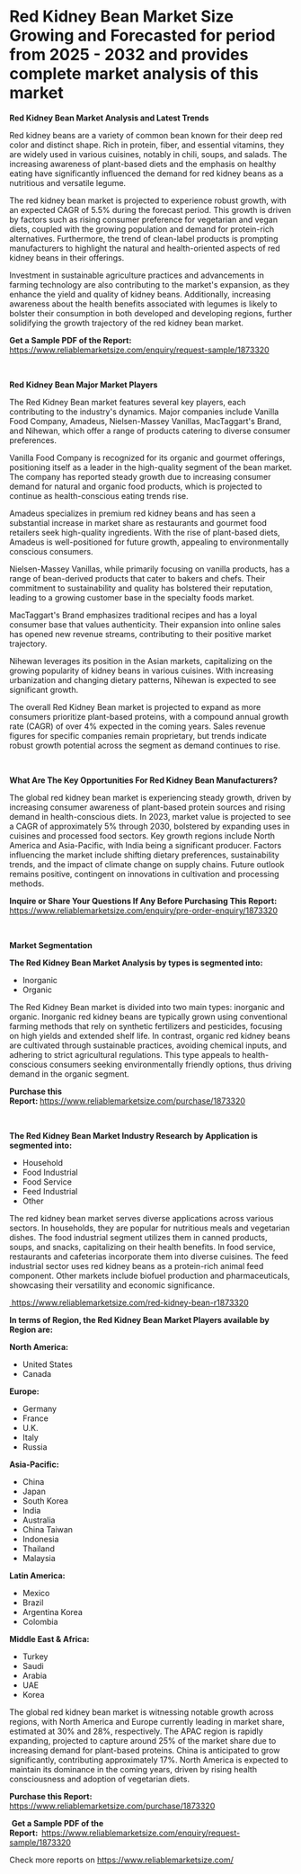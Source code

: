 <p><h1>Red Kidney Bean Market Size Growing and Forecasted for period from 2025 - 2032 and provides complete market analysis of this market</h1></p><p><strong>Red Kidney Bean Market Analysis and Latest Trends</strong></p>
<p><p>Red kidney beans are a variety of common bean known for their deep red color and distinct shape. Rich in protein, fiber, and essential vitamins, they are widely used in various cuisines, notably in chili, soups, and salads. The increasing awareness of plant-based diets and the emphasis on healthy eating have significantly influenced the demand for red kidney beans as a nutritious and versatile legume.</p><p>The red kidney bean market is projected to experience robust growth, with an expected CAGR of 5.5% during the forecast period. This growth is driven by factors such as rising consumer preference for vegetarian and vegan diets, coupled with the growing population and demand for protein-rich alternatives. Furthermore, the trend of clean-label products is prompting manufacturers to highlight the natural and health-oriented aspects of red kidney beans in their offerings.</p><p>Investment in sustainable agriculture practices and advancements in farming technology are also contributing to the market's expansion, as they enhance the yield and quality of kidney beans. Additionally, increasing awareness about the health benefits associated with legumes is likely to bolster their consumption in both developed and developing regions, further solidifying the growth trajectory of the red kidney bean market.</p></p>
<p><strong>Get a Sample PDF of the Report:&nbsp;</strong> <a href="https://www.reliablemarketsize.com/enquiry/request-sample/1873320?utm_campaign=2626&utm_medium=2&utm_source=Github&utm_content=ia&utm_term=04042025&utm_id=red-kidney-bean">https://www.reliablemarketsize.com/enquiry/request-sample/1873320</a></p>
<p>&nbsp;</p>
<p><strong>Red Kidney Bean Major Market Players</strong></p>
<p><p>The Red Kidney Bean market features several key players, each contributing to the industry's dynamics. Major companies include Vanilla Food Company, Amadeus, Nielsen-Massey Vanillas, MacTaggart's Brand, and Nihewan, which offer a range of products catering to diverse consumer preferences.</p><p>Vanilla Food Company is recognized for its organic and gourmet offerings, positioning itself as a leader in the high-quality segment of the bean market. The company has reported steady growth due to increasing consumer demand for natural and organic food products, which is projected to continue as health-conscious eating trends rise.</p><p>Amadeus specializes in premium red kidney beans and has seen a substantial increase in market share as restaurants and gourmet food retailers seek high-quality ingredients. With the rise of plant-based diets, Amadeus is well-positioned for future growth, appealing to environmentally conscious consumers.</p><p>Nielsen-Massey Vanillas, while primarily focusing on vanilla products, has a range of bean-derived products that cater to bakers and chefs. Their commitment to sustainability and quality has bolstered their reputation, leading to a growing customer base in the specialty foods market.</p><p>MacTaggart's Brand emphasizes traditional recipes and has a loyal consumer base that values authenticity. Their expansion into online sales has opened new revenue streams, contributing to their positive market trajectory.</p><p>Nihewan leverages its position in the Asian markets, capitalizing on the growing popularity of kidney beans in various cuisines. With increasing urbanization and changing dietary patterns, Nihewan is expected to see significant growth.</p><p>The overall Red Kidney Bean market is projected to expand as more consumers prioritize plant-based proteins, with a compound annual growth rate (CAGR) of over 4% expected in the coming years. Sales revenue figures for specific companies remain proprietary, but trends indicate robust growth potential across the segment as demand continues to rise.</p></p>
<p>&nbsp;</p>
<p><strong>What Are The Key Opportunities For Red Kidney Bean Manufacturers?</strong></p>
<p><p>The global red kidney bean market is experiencing steady growth, driven by increasing consumer awareness of plant-based protein sources and rising demand in health-conscious diets. In 2023, market value is projected to see a CAGR of approximately 5% through 2030, bolstered by expanding uses in cuisines and processed food sectors. Key growth regions include North America and Asia-Pacific, with India being a significant producer. Factors influencing the market include shifting dietary preferences, sustainability trends, and the impact of climate change on supply chains. Future outlook remains positive, contingent on innovations in cultivation and processing methods.</p></p>
<p><strong>Inquire or Share Your Questions If Any Before Purchasing This Report:</strong> <a href="https://www.reliablemarketsize.com/enquiry/pre-order-enquiry/1873320?utm_campaign=2626&utm_medium=2&utm_source=Github&utm_content=ia&utm_term=04042025&utm_id=red-kidney-bean">https://www.reliablemarketsize.com/enquiry/pre-order-enquiry/1873320</a></p>
<p>&nbsp;</p>
<p><strong>Market Segmentation</strong></p>
<p><strong>The Red Kidney Bean Market Analysis by types is segmented into:</strong></p>
<p><ul><li>Inorganic</li><li>Organic</li></ul></p>
<p><p>The Red Kidney Bean market is divided into two main types: inorganic and organic. Inorganic red kidney beans are typically grown using conventional farming methods that rely on synthetic fertilizers and pesticides, focusing on high yields and extended shelf life. In contrast, organic red kidney beans are cultivated through sustainable practices, avoiding chemical inputs, and adhering to strict agricultural regulations. This type appeals to health-conscious consumers seeking environmentally friendly options, thus driving demand in the organic segment.</p></p>
<p><strong>Purchase this Report:&nbsp;</strong><a href="https://www.reliablemarketsize.com/purchase/1873320?utm_campaign=2626&utm_medium=2&utm_source=Github&utm_content=ia&utm_term=04042025&utm_id=red-kidney-bean">https://www.reliablemarketsize.com/purchase/1873320</a></p>
<p>&nbsp;</p>
<p><strong>The Red Kidney Bean Market Industry Research by Application is segmented into:</strong></p>
<p><ul><li>Household</li><li>Food Industrial</li><li>Food Service</li><li>Feed Industrial</li><li>Other</li></ul></p>
<p><p>The red kidney bean market serves diverse applications across various sectors. In households, they are popular for nutritious meals and vegetarian dishes. The food industrial segment utilizes them in canned products, soups, and snacks, capitalizing on their health benefits. In food service, restaurants and cafeterias incorporate them into diverse cuisines. The feed industrial sector uses red kidney beans as a protein-rich animal feed component. Other markets include biofuel production and pharmaceuticals, showcasing their versatility and economic significance.</p></p>
<p><a href="https://www.reliablemarketsize.com/red-kidney-bean-r1873320?utm_campaign=2626&utm_medium=2&utm_source=Github&utm_content=ia&utm_term=04042025&utm_id=red-kidney-bean">&nbsp;https://www.reliablemarketsize.com/red-kidney-bean-r1873320</a></p>
<p><strong>In terms of Region, the Red Kidney Bean Market Players available by Region are:</strong></p>
<p>
    <p> <strong> North America: </strong>
        <ul>
            <li>United States</li>
            <li>Canada</li>
        </ul>
        </p> 
    <p> <strong> Europe: </strong>
        <ul>
            <li>Germany</li>
            <li>France</li>
            <li>U.K.</li>
            <li>Italy</li>
            <li>Russia</li>
        </ul>
        </p> 
    <p> <strong> Asia-Pacific: </strong>
        <ul>
            <li>China</li>
            <li>Japan</li>
            <li>South Korea</li>
            <li>India</li>
            <li>Australia</li>
            <li>China Taiwan</li>
            <li>Indonesia</li>
            <li>Thailand</li>
            <li>Malaysia</li>
        </ul>
        </p> 
    <p> <strong> Latin America: </strong>
        <ul>
            <li>Mexico</li>
            <li>Brazil</li>
            <li>Argentina Korea</li>
            <li>Colombia</li>
        </ul>
        </p> 
    <p> <strong> Middle East & Africa: </strong>
        <ul>
            <li>Turkey</li>
            <li>Saudi</li>
            <li>Arabia</li>
            <li>UAE</li>
            <li>Korea</li>
        </ul>
    </p>
    </p>
<p><p>The global red kidney bean market is witnessing notable growth across regions, with North America and Europe currently leading in market share, estimated at 30% and 28%, respectively. The APAC region is rapidly expanding, projected to capture around 25% of the market share due to increasing demand for plant-based proteins. China is anticipated to grow significantly, contributing approximately 17%. North America is expected to maintain its dominance in the coming years, driven by rising health consciousness and adoption of vegetarian diets.</p></p>
<p><strong>Purchase this Report: </strong><a href="https://www.reliablemarketsize.com/purchase/1873320?utm_campaign=2626&utm_medium=2&utm_source=Github&utm_content=ia&utm_term=04042025&utm_id=red-kidney-bean">https://www.reliablemarketsize.com/purchase/1873320</a></p>
<p>&nbsp;<strong>Get a Sample PDF of the Report:&nbsp;&nbsp;</strong><a href="https://www.reliablemarketsize.com/enquiry/request-sample/1873320?utm_campaign=2626&utm_medium=2&utm_source=Github&utm_content=ia&utm_term=04042025&utm_id=red-kidney-bean">https://www.reliablemarketsize.com/enquiry/request-sample/1873320</a></p>
<p><strong></strong></p>
<p>Check more reports on <a href="https://www.reliablemarketsize.com/?utm_campaign=2626&utm_medium=2&utm_source=Github&utm_content=ia&utm_term=04042025&utm_id=red-kidney-bean">https://www.reliablemarketsize.com/</a></p>